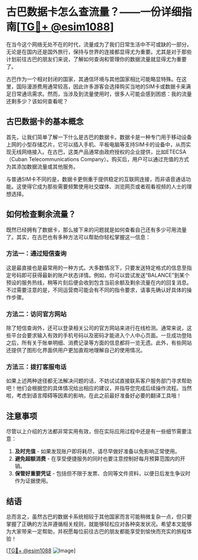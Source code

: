 # 古巴数据卡怎么查流量？——一份详细指南[[TG💪+ @esim1088](https://t.me/s/esim1088)]

在当今这个网络无处不在的时代，流量成为了我们日常生活中不可或缺的一部分。无论是在国内还是国外旅行，保持与世界的连接都显得尤为重要。尤其是对于那些计划前往古巴的朋友们来说，了解如何查询和管理你的数据流量就显得尤为重要了。

古巴作为一个相对封闭的国家，其通信环境与其他国家相比可能略显特殊。在这里，国际漫游费用通常较高，因此许多游客会选择购买当地的SIM卡或数据卡来满足日常通讯需求。然而，当涉及到流量使用时，很多人可能会感到困惑：我的流量还剩多少？该如何查看呢？

## 古巴数据卡的基本概念

首先，让我们简单了解一下什么是古巴的数据卡。数据卡是一种专门用于移动设备上网的小型存储芯片，它可以插入手机、平板电脑等支持SIM卡的设备中，从而实现无线网络接入。在古巴，这类产品通常由政府授权的企业提供，比如ETECSA（Cuban Telecommunications Company）。购买后，用户可以通过充值的方式为其添加数据流量或其他服务。

与普通SIM卡不同的是，数据卡更侧重于提供稳定的互联网连接，而非语音通话功能。这使得它成为那些需要频繁使用社交媒体、浏览网页或者观看视频的人士的理想选择。

## 如何检查剩余流量？

既然已经拥有了数据卡，那么接下来的问题就是如何查看自己还有多少可用流量了。其实，在古巴也有多种方法可以帮助你轻松掌握这一信息：

### 方法一：通过短信查询

这是最直接也是最常用的一种方式。大多数情况下，只要发送特定格式的信息至指定号码即可获得最新的账户状态详情。例如，你可以尝试发送“BALANCE”到某个预设的服务热线，稍等片刻后便会收到包含当前余额及剩余流量在内的回复消息。不过需要注意的是，不同运营商可能会有不同的指令要求，请事先确认好具体的操作步骤。

### 方法二：访问官方网站

除了短信查询外，还可以登录相关公司的官方网站来进行在线检测。通常来说，这些平台会要求输入有效的手机号码以及密码才能进入个人中心页面。一旦成功登陆之后，所有关于账单明细、消费记录等方面的信息都将一览无遗。此外，有些网站还提供了图形化界面供用户更加直观地理解自己的使用情况。

### 方法三：拨打客服电话

如果上述两种途径都无法解决问题的话，不妨试试直接联系客户服务部门寻求帮助吧！他们会根据您的具体情况给出相应的建议，并指导您完成后续操作流程。当然啦，考虑到语言障碍等因素的影响，在此之前最好准备好必要的翻译工具哦！

## 注意事项

尽管以上介绍的方法都非常实用有效，但在实际应用过程中还是有一些细节需要注意：

1. **及时充值** - 如果发现账户即将耗尽，请尽早做好准备以免影响正常使用。
2. **避免超额消费** - 在享受便捷服务的同时也要注意控制好每月预算范围内的开销。
3. **保管好重要凭证** - 包括但不限于发票、合同等文件资料，以便日后发生争议时作为证据使用。

## 结语

总而言之，虽然古巴的数据卡系统相较于其他国家而言可能稍微复杂一点，但只要掌握了正确的方法并遵循相关规则，就能够轻松应对各种突发状况。希望本文能够为大家带来一定帮助，并祝愿每位前往古巴的朋友都能享受到愉快而充实的旅程体验！

[[TG💪+ @esim1088](https://t.me/s/esim1088) ![Image](https://i.postimg.cc/4NQfJmqS/Snipaste-2025-05-13-00-14-12.png)]